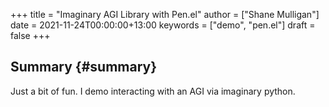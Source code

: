 +++
title = "Imaginary AGI Library with Pen.el"
author = ["Shane Mulligan"]
date = 2021-11-24T00:00:00+13:00
keywords = ["demo", "pen.el"]
draft = false
+++

## Summary {#summary}

Just a bit of fun. I demo interacting with an AGI via imaginary python.

<!-- Play on asciinema.com -->
<!-- <a title="asciinema recording" href="https://asciinema.org/a/moaMT9uoQ18oEFR07QPY8jP5s" target="_blank"><img alt="asciinema recording" src="https://asciinema.org/a/Mmi1niX76Llg6JigBGFg518LV.svg" /></a> -->
<!-- Play on the blog -->
<script src="https://asciinema.org/a/moaMT9uoQ18oEFR07QPY8jP5s.js" id="asciicast-Mmi1niX76Llg6JigBGFg518LV" async></script>